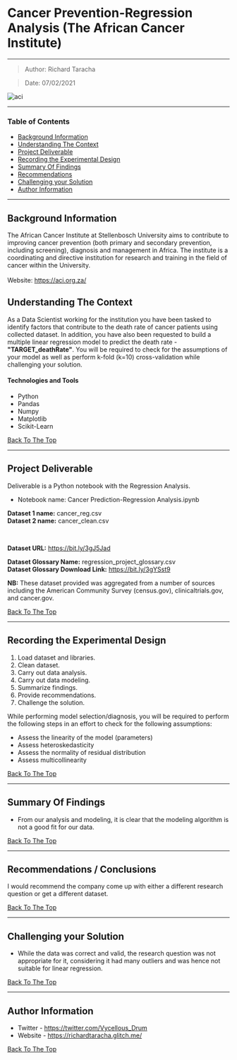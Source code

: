 # Cancer Prevention-Regression Analysis (The African Cancer Institute)
---

> Author: Richard Taracha

> Date: 07/02/2021

![aci](https://user-images.githubusercontent.com/67068918/107158150-3977d700-6999-11eb-9603-63f72f2741a9.png)

---

### Table of Contents
- [Background Information](#background-information)
- [Understanding The Context](#understanding-the-context)
- [Project Deliverable](#project-deliverable)
- [Recording the Experimental Design](#recording-the-experimental-design)
- [Summary Of Findings](#summary-of-findings)
- [Recommendations](#summary-of-findings)
- [Challenging your Solution](#challenging-your-solution)
- [Author Information](#author-information)

---

## Background Information
The African Cancer Institute at Stellenbosch University aims to contribute to improving cancer prevention (both primary and secondary prevention, including screening), diagnosis and management in Africa. The institute is a coordinating and directive institution for research and training in the field of cancer within the University.
</br>
</br>
Website: https://aci.org.za/

## Understanding The Context

As a Data Scientist working for the institution you have been tasked to identify factors that contribute to the death rate of cancer patients using collected dataset.
In addition, you have also been requested to build a multiple linear regression model to predict the death rate - **"TARGET_deathRate"**. You will be required to check for the assumptions of your model as well as perform k-fold (k=10) cross-validation while challenging your solution.

#### Technologies and Tools

- Python
- Pandas
- Numpy
- Matplotlib
- Scikit-Learn

[Back To The Top](#Cancer-Prevention-Regression-Analysis-The-African-Cancer-Institute)

---

## Project Deliverable
Deliverable is a Python notebook with the Regression Analysis.

* Notebook name: Cancer Prediction-Regression Analysis.ipynb

**Dataset 1 name:** cancer_reg.csv
</br>
**Dataset 2 name:** cancer_clean.csv

</br>

**Dataset URL:** https://bit.ly/3gJ5Jad

**Dataset Glossary Name:** regression_project_glossary.csv
</br>
**Dataset Glossary Download Link:** https://bit.ly/3gYSst9


**NB:** These dataset provided was aggregated from a number of sources including the American Community Survey (census.gov), clinicaltrials.gov, and cancer.gov.

[Back To The Top](#Cancer-Prevention-Regression-Analysis-The-African-Cancer-Institute)

---

## Recording the Experimental Design
1. Load dataset and libraries.
2. Clean dataset.
3. Carry out data analysis.
4. Carry out data modeling.
5. Summarize findings.
6. Provide recommendations.
7. Challenge the solution.

While performing model selection/diagnosis, you will be required to perform the following steps in an effort to check for the following assumptions:

* Assess the linearity of the model (parameters)
* Assess heteroskedasticity
* Assess the normality of residual distribution
* Assess multicollinearity

[Back To The Top](#Cancer-Prevention-Regression-Analysis-The-African-Cancer-Institute)

---

## Summary Of Findings
* From our analysis and modeling, it is clear that the modeling algorithm is not a good fit for our data.

[Back To The Top](#Cancer-Prevention-Regression-Analysis-The-African-Cancer-Institute)

---

## Recommendations / Conclusions
I would recommend the company come up with either a different research question or get a different dataset.

[Back To The Top](#Cancer-Prevention-Regression-Analysis-The-African-Cancer-Institute)

---

## Challenging your Solution
* While the data was correct and valid, the research question was not appropriate for it, considering it had many outliers and was hence not suitable for linear regression.

[Back To The Top](#Cancer-Prevention-Regression-Analysis-The-African-Cancer-Institute)

---

## Author Information

- Twitter - https://twitter.com/Vycellous_Drum
- Website - https://richardtaracha.glitch.me/

[Back To The Top](#Cancer-Prevention-Regression-Analysis-The-African-Cancer-Institute)
